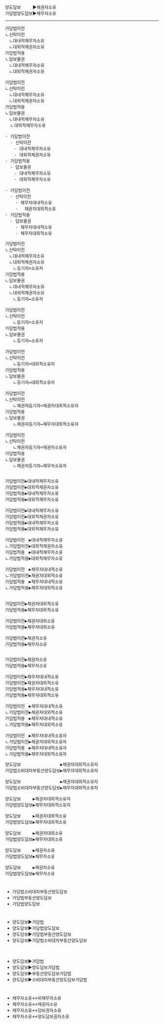 <link rel="stylesheet" href="../_res/darkmode.css">




양도담보ㅤㅤㅤ▶<span class="r">채권자소유</span>  
가담법양도담보▶<span class="b">채무자소유</span>  

---
<pre>
가담법이전
ㄴ신탁이전
ㅤㄴ대내적채무자소유
ㅤㄴ대외적채권자소유
가담법적용
ㄴ담보물권
ㅤㄴ대내적채무자소유
ㅤㄴ대외적채권자소유

가담법이전
ㄴ신탁이전
ㅤㄴ<span class="r">대내적채무자소유</span>
ㅤㄴ<span class="b">대외적채권자소유</span>
가담법적용
ㄴ담보물권
ㅤㄴ<span class="r">대내적채무자소유</span>
  ㄴ<span class="r">대외적채무자소유</span>  

- 가담법이전  
  - 신탁이전  
  ㅤ- <span class="r">대내적채무자소유</span>  
  ㅤ- <span class="b">대외적채권자소유</span>  
- 가담법적용  
  - 담보물권  
  ㅤ- <span class="r">대내적채무자소유</span>  
  ㅤ- <span class="r">대외적채무자소유</span> 

- 가담법이전  
  - 신탁이전  
    - <span class="r">채무자대내적소유</span>  
    - ㅤ<span class="b">채권자대외적소유</span>  
- 가담법적용  
  - 담보물권  
    - <span class="r">채무자대내적소유</span>  
    - <span class="r">채무자대외적소유</span> 
</pre>
<pre>
가담법이전
ㄴ신탁이전
ㅤㄴ대내적채무자소유
ㅤㄴ대외적채권자소유
ㅤㅤㄴ등기자=소유자
가담법적용
ㄴ담보물권
ㅤㄴ대내적채무자소유
ㅤㄴ대외적채권자소유
ㅤㅤㄴ등기자↔소유자

가담법이전
ㄴ신탁이전
ㅤㅤㄴ등기자=소유자
가담법적용
ㄴ담보물권
ㅤㅤㄴ등기자↔소유자

가담법이전
ㄴ신탁이전
ㅤㅤㄴ등기자=대외적소유자
가담법적용
ㄴ담보물권
ㅤㅤㄴ등기자↔대외적소유자

가담법이전
ㄴ신탁이전
ㅤㅤㄴ채권자등기자=채권자대외적소유자
가담법적용
ㄴ담보물권
ㅤㅤㄴ채권자등기자↔채무자대외적소유자

가담법이전
ㄴ신탁이전
ㅤㅤㄴ채권자등기자=채권자소유자
가담법적용
ㄴ담보물권
ㅤㅤㄴ채권자등기자↔채무자소유자

</pre>
<pre>
가담법이전▶대내적채무자소유
가담법이전▶대외적채권자소유
가담법적용▶대내적채무자소유
가담법적용▶대외적채무자소유

가담법이전▶<span class="r">대내적채무자소유</span>
가담법이전▶<span class="b">대외적채권자소유</span>
가담법적용▶<span class="r">대내적채무자소유</span>
가담법적용▶<span class="r">대외적채무자소유</span>

가담법이전ㅤ▶<span class="r">대내적채무자소유</span>
ㄴ가담법이전▶<span class="b">대외적채권자소유</span>
가담법적용ㅤ▶<span class="r">대내적채무자소유</span>
ㄴ가담법적용▶<span class="r">대외적채무자소유</span>

가담법이전ㅤ▶<span class="r">채무자대내적소유</span>
ㄴ가담법이전▶<span class="b">채권자대외적소유</span>
가담법적용ㅤ▶<span class="r">채무자대내적소유</span>
ㄴ가담법적용▶<span class="r">채무자대외적소유</span>


가담법이전▶<span class="b">채권자대외적소유</span>
가담법적용▶<span class="r">채무자대외적소유</span>

가담법이전▶<span class="b">채권자대외소유</span>
가담법적용▶<span class="r">채무자대외소유</span>

가담법이전▶<span class="b">채권자소유</span>
가담법적용▶<span class="r">채무자소유</span>

</pre>
<pre>
가담법이전▶<span class="r">채권자소유</span>
가담법적용▶<span class="b">채무자소유</span>
 
가담법이전▶<span class="b">채무자대내적소유</span>
가담법이전▶<span class="r">채권자대외적소유</span>
가담법적용▶<span class="b">채무자대내적소유</span>
가담법적용▶<span class="b">채무자대외적소유</span>

가담법이전ㅤ▶<span class="b">채무자대내적소유</span>
ㄴ가담법이전▶<span class="r">채권자대외적소유</span>
가담법적용ㅤ▶<span class="b">채무자대내적소유</span>
ㄴ가담법적용▶<span class="b">채무자대외적소유</span>

가담법이전ㅤ▶<span class="b">채무자대내적소유자</span>
ㄴ가담법이전▶<span class="r">채권자대외적소유자</span>
가담법적용ㅤ▶<span class="b">채무자대내적소유자</span>
ㄴ가담법적용▶<span class="b">채무자대외적소유자</span>
</pre>
<pre>
양도담보ㅤㅤㅤㅤㅤㅤㅤㅤㅤㅤ▶채권자대외적소유자  
가담법소비대차부동산양도담보▶채무자대외적소유자  

양도담보ㅤㅤㅤㅤㅤㅤㅤㅤㅤㅤ▶<span class="b">채권자대외적소유자</span>
가담법소비대차부동산양도담보▶<span class="r">채무자대외적소유자</span>

양도담보ㅤㅤㅤ▶<span class="b">채권자대외적소유자</span>
가담법양도담보▶<span class="r">채무자대외적소유자</span>

양도담보ㅤㅤㅤ▶<span class="b">채권자대외적소유</span>
가담법양도담보▶<span class="r">채무자대외적소유</span>

양도담보ㅤㅤㅤ▶<span class="b">채권자대외소유</span>
가담법양도담보▶<span class="r">채무자대외소유</span>

양도담보ㅤㅤㅤ▶<span class="b">채권자소유</span>
가담법양도담보▶<span class="r">채무자소유</span>

양도담보ㅤㅤㅤ▶<span class="r">채권자소유</span>
가담법양도담보▶<span class="b">채무자소유</span>
</pre>


#
- 가담법소비대차부동산양도담보
- 가담법부동산양도담보
- 가담법양도담보
#
- 양도담보▶가담법
- 양도담보▶가담법양도담보
- 양도담보▶가담법부동산양도담보
- 양도담보▶가담법소비대차부동산양도담보
  
ㅤ  
- 양도담보▶가담법
- 양도담보▶양도담보가담법
- 양도담보▶부동산양도담보가담법
- 양도담보▶소비대차부동산양도담보가담법

#
- 채무자소유↔비채무자소유
- 채무자소유↔채권자소유
- 채무자소유↔담보권자소유
- 채무자소유↔양도담보권자소유
